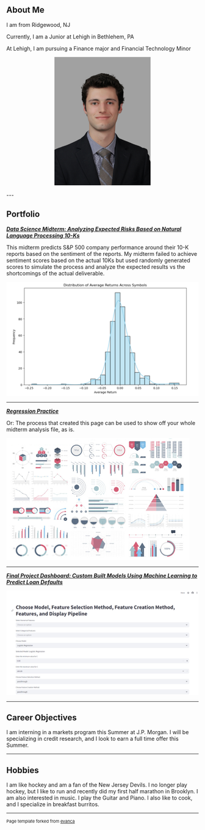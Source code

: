 ## About Me

I am from Ridgewood, NJ

Currently, I am a Junior at Lehigh in Bethlehem, PA

At Lehigh, I am pursuing a Finance major and Financial Technology Minor


<!-- Upload your own photo and change the path -->

<p style="text-align:center;">
  <img class="img-circle" src="https://github.com/masonschick/masonschick.github.io/blob/master/images/ProfilePhoto.jpg" width="50%">
</p>
---

## Portfolio

<!-- You can link to other websites, PDFs in this repo, and other pages in this repo -->

_**[Data Science Midterm: Analyzing Expected Risks Based on Natural Language Processing 10-Ks](report.md)**_

This midterm predicts S&P 500 company performance around their 10-K reports based on the sentiment of the reports. My midterm failed to achieve sentiment scores based on the actual 10Ks but used randomly generated scores to simulate the process and analyze the expected results vs the shortcomings of the actual deliverable.

<img src="images/personalwebsitemidterm.png?raw=true"/>

---

_**[Regression Practice](Regression_practice)**_

Or: The process that created this page can be used to show off your whole midterm analysis file, as is.

<img src="images/dummy_thumbnail.jpg?raw=true"/>

---

_**[Final Project Dashboard: Custom Built Models Using Machine Learning to Predict Loan Defaults](https://phfxeoenukjbktk4bibykr.streamlit.app/)**_

<img src="images/dashboardimage.png?raw=true"/>

---

## Career Objectives

I am interning in a markets program this Summer at J.P. Morgan. I will be specializing in credit research, and I look to earn a full time offer this Summer.

---

## Hobbies

I am like hockey and am a fan of the New Jersey Devils. I no longer play hockey, but I like to run and recently did my first half marathon in Brooklyn. 
I am also interested in music. I play the Guitar and Piano. I also like to cook, and I specialize in breakfast burritos.

---
<p style="font-size:11px">Page template forked from <a href="https://github.com/evanca/quick-portfolio">evanca</a></p>
<!-- Remove above link if you don't want to attibute -->
